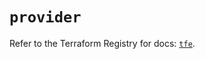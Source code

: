 # `provider`

Refer to the Terraform Registry for docs: [`tfe`](https://registry.terraform.io/providers/hashicorp/tfe/0.62.0/docs).
